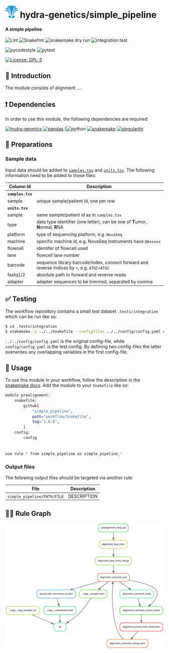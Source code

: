 # <img src="images/hydragenetics.png" width=40 /> hydra-genetics/simple_pipeline

#### A simple pipeline

![Lint](https://github.com/hydra-genetics/simple_pipeline/actions/workflows/lint.yaml/badge.svg?branch=develop)
![Snakefmt](https://github.com/hydra-genetics/simple_pipeline/actions/workflows/snakefmt.yaml/badge.svg?branch=develop)
![snakemake dry run](https://github.com/hydra-genetics/simple_pipeline/actions/workflows/snakemake-dry-run.yaml/badge.svg?branch=develop)
![integration test](https://github.com/hydra-genetics/simple_pipeline/actions/workflows/integration.yaml/badge.svg?branch=develop)

![pycodestyle](https://github.com/hydra-genetics/simple_pipeline/actions/workflows/pycodestyle.yaml/badge.svg?branch=develop)
![pytest](https://github.com/hydra-genetics/simple_pipeline/actions/workflows/pytest.yaml/badge.svg?branch=develop)

[![License: GPL-3](https://img.shields.io/badge/License-GPL3-yellow.svg)](https://opensource.org/licenses/gpl-3.0.html)

## :speech_balloon: Introduction

The module consists of alignment  ....

## :heavy_exclamation_mark: Dependencies

In order to use this module, the following dependencies are required:

[![hydra-genetics](https://img.shields.io/badge/hydragenetics-v1.3.0-blue)](https://github.com/hydra-genetics/)
[![pandas](https://img.shields.io/badge/pandas-1.3.1-blue)](https://pandas.pydata.org/)
[![python](https://img.shields.io/badge/python-3.8-blue)
[![snakemake](https://img.shields.io/badge/snakemake-6.8.0-blue)](https://snakemake.readthedocs.io/en/stable/)
[![singularity](https://img.shields.io/badge/singularity-3.0.0-blue)](https://sylabs.io/docs/)

## :school_satchel: Preparations

### Sample data

Input data should be added to [`samples.tsv`](https://github.com/hydra-genetics/simple_pipeline/blob/develop/config/samples.tsv)
and [`units.tsv`](https://github.com/hydra-genetics/simple_pipeline/blob/develop/config/units.tsv).
The following information need to be added to these files:

| Column Id | Description |
| --- | --- |
| **`samples.tsv`** |
| sample | unique sample/patient id, one per row |
| **`units.tsv`** |
| sample | same sample/patient id as in `samples.tsv` |
| type | data type identifier (one letter), can be one of **T**umor, **N**ormal, **R**NA |
| platform | type of sequencing platform, e.g. `NovaSeq` |
| machine | specific machine id, e.g. NovaSeq instruments have `@Axxxxx` |
| flowcell | identifer of flowcell used |
| lane | flowcell lane number |
| barcode | sequence library barcode/index, connect forward and reverse indices by `+`, e.g. `ATGC+ATGC` |
| fastq1/2 | absolute path to forward and reverse reads |
| adapter | adapter sequences to be trimmed, separated by comma |

## :white_check_mark: Testing

The workflow repository contains a small test dataset `.tests/integration` which can be run like so:

```bash
$ cd .tests/integration
$ snakemake -s ../../Snakefile --configfiles ../../config/config.yaml config/config.yaml -j1 --use-singularity
```
`../../config/config.yaml` is the original config-file, while `config/config.yaml` is the test config. By defining two config-files the latter overwrites any overlapping variables in the first config-file.
## :rocket: Usage

To use this module in your workflow, follow the description in the
[snakemake docs](https://snakemake.readthedocs.io/en/stable/snakefiles/modularization.html#modules).
Add the module to your `Snakefile` like so:

```bash
module prealignment:
    snakefile:
        github(
            "simple_pipeline",
            path="workflow/Snakefile",
            tag="1.0.0",
        )
    config:
        config


use rule * from simple_pipeline as simple_pipeline_*
```

### Output files

The following output files should be targeted via another rule:

| File | Description |
|---|---|
| `simple_pipeline/PATH/FILE` | DESCRIPTION |

## :judge: Rule Graph
![rule_graph_reference](images/rulegraph.svg)